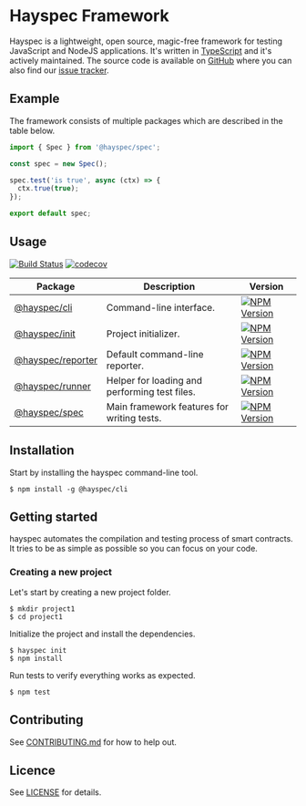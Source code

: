 # Hayspec Framework

Hayspec is a lightweight, open source, magic-free framework for testing JavaScript and NodeJS applications. It's written in [TypeScript](https://www.typescriptlang.org/) and it's actively maintained. The source code is available on [GitHub](https://github.com/hayspec/monorepo) where you can also find our [issue tracker](https://github.com/hayspec/monorepo/issues).

## Example

The framework consists of multiple packages which are described in the table below. 

```ts
import { Spec } from '@hayspec/spec';

const spec = new Spec();

spec.test('is true', async (ctx) => {
  ctx.true(true);
});

export default spec;
```

## Usage

[![Build Status](https://travis-ci.org/hayspec/monorepo.svg?branch=master)](https://travis-ci.org/hayspec/monorepo)&nbsp;[![codecov](https://codecov.io/gh/hayspec/monorepo/branch/master/graph/badge.svg)](https://codecov.io/gh/hayspec/monorepo)

| Package | Description | Version
|-|-|-
| [@hayspec/cli](https://github.com/hayspec/monorepo/tree/master/packages/hayspec-cli) | Command-line interface. | [![NPM Version](https://badge.fury.io/js/@hayspec%2Fcli.svg)](https://badge.fury.io/js/hayspec%2Fcli)
| [@hayspec/init](https://github.com/hayspec/monorepo/tree/master/packages/hayspec-init) | Project initializer. | [![NPM Version](https://badge.fury.io/js/@hayspec%2Finit.svg)](https://badge.fury.io/js/hayspec%2Finit)
| [@hayspec/reporter](https://github.com/hayspec/monorepo/tree/master/packages/hayspec-reporter) | Default command-line reporter. | [![NPM Version](https://badge.fury.io/js/@hayspec%2Freporter.svg)](https://badge.fury.io/js/hayspec%2Freporter)
| [@hayspec/runner](https://github.com/hayspec/monorepo/tree/master/packages/hayspec-runner) | Helper for loading and performing test files. | [![NPM Version](https://badge.fury.io/js/@hayspec%2Frunner.svg)](https://badge.fury.io/js/hayspec%2Frunner)
| [@hayspec/spec](https://github.com/hayspec/monorepo/tree/master/packages/hayspec-spec) | Main framework features for writing tests. | [![NPM Version](https://badge.fury.io/js/@hayspec%2Fspec.svg)](https://badge.fury.io/js/hayspec%2Fspec)

## Installation

Start by installing the hayspec command-line tool.

```
$ npm install -g @hayspec/cli
```

## Getting started

hayspec automates the compilation and testing process of smart contracts. It tries to be as simple as possible so you can focus on your code.

### Creating a new project

Let's start by creating a new project folder.

```
$ mkdir project1
$ cd project1
```

Initialize the project and install the dependencies.

```
$ hayspec init
$ npm install
```

Run tests to verify everything works as expected.

```
$ npm test
```

## Contributing

See [CONTRIBUTING.md](https://github.com/hayspec/monorepo/blob/master/CONTRIBUTING.md) for how to help out.

## Licence

See [LICENSE](https://github.com/hayspec/monorepo/blob/master/LICENCE) for details.
